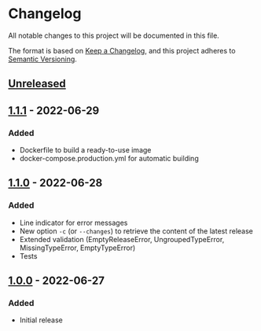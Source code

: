 # Changelog
All notable changes to this project will be documented in this file.

The format is based on [Keep a Changelog](https://keepachangelog.com/en/1.0.0/),
and this project adheres to [Semantic Versioning](https://semver.org/spec/v2.0.0.html).

## [Unreleased]

## [1.1.1] - 2022-06-29
### Added
- Dockerfile to build a ready-to-use image
- docker-compose.production.yml for automatic building

## [1.1.0] - 2022-06-28
### Added
- Line indicator for error messages
- New option `-c` (or `--changes`) to retrieve the content of the latest release
- Extended validation (EmptyReleaseError, UngroupedTypeError, MissingTypeError, EmptyTypeError)
- Tests

## [1.0.0] - 2022-06-27
### Added
- Initial release

[Unreleased]: https://github.com/wesone/chap/compare/v1.1.1...HEAD
[1.1.1]: https://github.com/wesone/chap/compare/v1.1.0...v1.1.1
[1.1.0]: https://github.com/wesone/chap/compare/v1.0.0...v1.1.0
[1.0.0]: https://github.com/wesone/chap/releases/tag/v1.0.0
